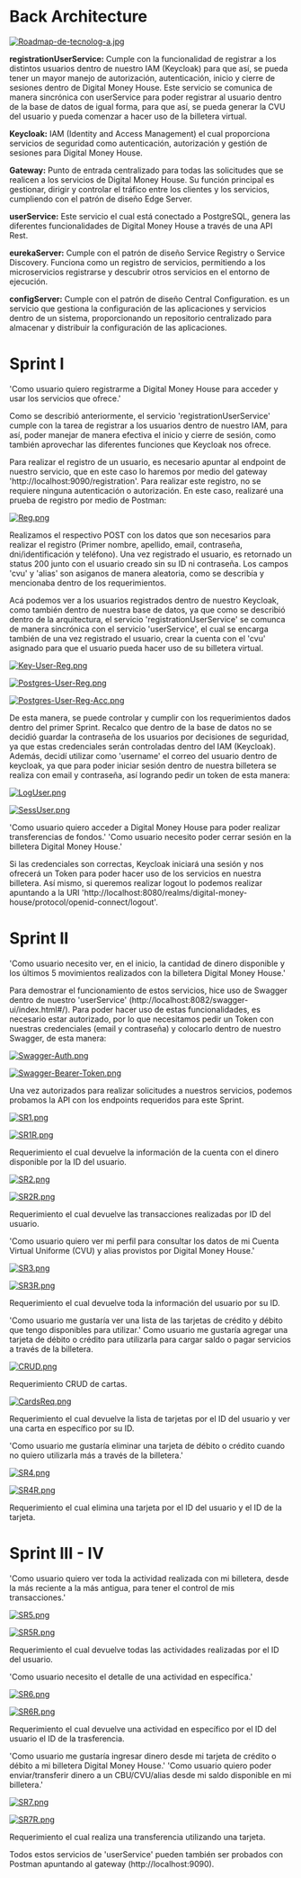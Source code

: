 # Back Architecture

[![Roadmap-de-tecnolog-a.jpg](https://i.postimg.cc/Wp5wZFtF/Roadmap-de-tecnolog-a.jpg)](https://postimg.cc/G9sDwpFd)

**registrationUserService:** Cumple con la funcionalidad de registrar a los distintos usuarios dentro de nuestro IAM (Keycloak) para que así, se pueda tener un mayor manejo de autorización, autenticación, inicio y cierre de sesiones dentro de Digital Money House. Este servicio se comunica de manera sincrónica con userService para poder registrar al usuario dentro de la base de datos de igual forma, para que así, se pueda generar la CVU del usuario y pueda comenzar a hacer uso de la billetera virtual.

**Keycloak:** IAM (Identity and Access Management) el cual proporciona servicios de seguridad como autenticación, autorización y gestión de sesiones para Digital Money House. 

**Gateway:** Punto de entrada centralizado para todas las solicitudes que se realicen a los servicios de Digital Money House. Su función principal es gestionar, dirigir y controlar el tráfico entre los clientes y los servicios, cumpliendo con el patrón de diseño Edge Server.

**userService:** Este servicio el cual está conectado a PostgreSQL, genera las diferentes funcionalidades de Digital Money House a través de una API Rest.

**eurekaServer:** Cumple con el patrón de diseño Service Registry o Service Discovery. Funciona como un registro de servicios, permitiendo a los microservicios registrarse y descubrir otros servicios en el entorno de ejecución.

**configServer:** Cumple con el patrón de diseño Central Configuration. es un servicio que gestiona la configuración de las aplicaciones y servicios dentro de un sistema, proporcionando un repositorio centralizado para almacenar y distribuir la configuración de las aplicaciones.

# Sprint I

'Como usuario quiero registrarme a Digital Money House para acceder y usar los servicios que ofrece.'

Como se describió anteriormente, el servicio 'registrationUserService' cumple con la tarea de registrar a los usuarios dentro de nuestro IAM, para así, poder manejar de manera efectiva el inicio y cierre de sesión, como también aprovechar las diferentes funciones que Keycloak nos ofrece.

Para realizar el registro de un usuario, es necesario apuntar al endpoint de nuestro servicio, que en este caso lo haremos por medio del gateway 'http://localhost:9090/registration'. Para realizar este registro, no se requiere ninguna autenticación o autorización. En este caso, realizaré una prueba de registro por medio de Postman:

[![Reg.png](https://i.postimg.cc/c1RCXtQM/Reg.png)](https://postimg.cc/6TQBQ3by)

Realizamos el respectivo POST con los datos que son necesarios para realizar el registro (Primer nombre, apellido, email, contraseña, dni/identificación y teléfono). Una vez registrado el usuario, es retornado un status 200 junto con el usuario creado sin su ID ni contraseña. Los campos 'cvu' y 'alias' son asiganos de manera aleatoria, como se describía y mencionaba dentro de los requerimientos.

Acá podemos ver a los usuarios registrados dentro de nuestro Keycloak, como también dentro de nuestra base de datos, ya que como se describió dentro de la arquitectura, el servicio 'registrationUserService' se comunca de manera sincrónica con el servicio 'userService', el cual se encarga también de una vez registrado el usuario, crear la cuenta con el 'cvu' asignado para que el usuario pueda hacer uso de su billetera virtual.

[![Key-User-Reg.png](https://i.postimg.cc/154x4L5n/Key-User-Reg.png)](https://postimg.cc/HVGvhvMd)

[![Postgres-User-Reg.png](https://i.postimg.cc/nzwkWw8g/Postgres-User-Reg.png)](https://postimg.cc/34mm41xF)

[![Postgres-User-Reg-Acc.png](https://i.postimg.cc/YCbbgSnt/Postgres-User-Reg-Acc.png)](https://postimg.cc/fVScQMQP)

De esta manera, se puede controlar y cumplir con los requerimientos dados dentro del primer Sprint. Recalco que dentro de la base de datos no se decidió guardar la contraseña de los usuarios por decisiones de seguridad, ya que estas credenciales serán controladas dentro del IAM (Keycloak). Además, decidí utilizar como 'username' el correo del usuario dentro de keycloak, ya que para poder iniciar sesión dentro de nuestra billetera se realiza con email y contraseña, así logrando pedir un token de esta manera:

[![LogUser.png](https://i.postimg.cc/Y0rv1tyw/LogUser.png)](https://postimg.cc/YGP27BHX)

[![SessUser.png](https://i.postimg.cc/x1z1NkTz/SessUser.png)](https://postimg.cc/DS7TtwGv)

'Como usuario quiero acceder a Digital Money House para poder realizar transferencias de fondos.'
'Como usuario necesito poder cerrar sesión en la billetera Digital Money House.'

Si las credenciales son correctas, Keycloak iniciará una sesión y nos ofrecerá un Token para poder hacer uso de los servicios en nuestra billetera. Así mismo, si queremos realizar logout lo podemos realizar apuntando a la URI 'http://localhost:8080/realms/digital-money-house/protocol/openid-connect/logout'.

# Sprint II

'Como usuario necesito ver, en el inicio, la cantidad de dinero disponible y los últimos 5 movimientos realizados con la billetera Digital Money House.'

Para demostrar el funcionamiento de estos servicios, hice uso de Swagger dentro de nuestro 'userService' (http://localhost:8082/swagger-ui/index.html#/). Para poder hacer uso de estas funcionalidades, es necesario estar autorizado, por lo que necesitamos pedir un Token con nuestras credenciales (email y contraseña) y colocarlo dentro de nuestro Swagger, de esta manera:

[![Swagger-Auth.png](https://i.postimg.cc/MG4Tny1V/Swagger-Auth.png)](https://postimg.cc/VSq1T0Gk)

[![Swagger-Bearer-Token.png](https://i.postimg.cc/D0QypHHP/Swagger-Bearer-Token.png)](https://postimg.cc/YL9Hhnpv)

Una vez autorizados para realizar solicitudes a nuestros servicios, podemos probamos la API con los endpoints requeridos para este Sprint.

[![SR1.png](https://i.postimg.cc/hGVwmnds/SR1.png)](https://postimg.cc/kVXfrkwR)

[![SR1R.png](https://i.postimg.cc/Qtby6qSW/SR1R.png)](https://postimg.cc/vg4hTfJQ)

Requerimiento el cual devuelve la información de la cuenta con el dinero disponible por la ID del usuario.

[![SR2.png](https://i.postimg.cc/ZKp4cGp9/SR2.png)](https://postimg.cc/2VksjXHm)

[![SR2R.png](https://i.postimg.cc/bwR8X16p/SR2R.png)](https://postimg.cc/sM1b7GdN)

Requerimiento el cual devuelve las transacciones realizadas por ID del usuario.

'Como usuario quiero ver mi perfil para consultar los datos de mi Cuenta Virtual Uniforme (CVU) y alias provistos por Digital Money House.'

[![SR3.png](https://i.postimg.cc/T1qGRmRV/SR3.png)](https://postimg.cc/tnT8ksnJ)

[![SR3R.png](https://i.postimg.cc/44zXbCzY/SR3R.png)](https://postimg.cc/c6Lq0bkW)

Requerimiento el cual devuelve toda la información del usuario por su ID.

'Como usuario me gustaría ver una lista de las tarjetas de crédito y débito que tengo disponibles para utilizar.'
Como usuario me gustaría agregar una tarjeta de débito o crédito para utilizarla para cargar saldo o pagar servicios a través de la billetera.

[![CRUD.png](https://i.postimg.cc/x1qrZBby/CRUD.png)](https://postimg.cc/nX8wjR2C)

Requerimiento CRUD de cartas.

[![CardsReq.png](https://i.postimg.cc/Wz2pqSYW/CardsReq.png)](https://postimg.cc/S2vbwLhC)

Requerimiento el cual devuelve la lista de tarjetas por el ID del usuario y ver una carta en específico por su ID.

'Como usuario me gustaría eliminar una tarjeta de débito o crédito cuando no quiero utilizarla más a través de la billetera.'

[![SR4.png](https://i.postimg.cc/0jDthRYj/SR4.png)](https://postimg.cc/ZvYFyQDz)

[![SR4R.png](https://i.postimg.cc/Qxg4bDNn/SR4R.png)](https://postimg.cc/bsJ9yKtQ)

Requerimiento el cual elimina una tarjeta por el ID del usuario y el ID de la tarjeta.

# Sprint III - IV

'Como usuario quiero ver toda la actividad realizada con mi billetera, desde la más reciente a la más antigua, para tener el control de mis transacciones.'

[![SR5.png](https://i.postimg.cc/MH7CVjr9/SR5.png)](https://postimg.cc/sG2HR1zW)

[![SR5R.png](https://i.postimg.cc/RCw5jjVw/SR5R.png)](https://postimg.cc/rzyP4Z4p)

Requerimiento el cual devuelve todas las actividades realizadas por el ID del usuario.

'Como usuario necesito el detalle de una actividad en específica.'

[![SR6.png](https://i.postimg.cc/L64CN7q9/SR6.png)](https://postimg.cc/vDjtm0Lk)

[![SR6R.png](https://i.postimg.cc/wTWWPVJh/SR6R.png)](https://postimg.cc/F7Lgk0TR)

Requerimiento el cual devuelve una actividad en específico por el ID del usuario el ID de la trasferencia.

'Como usuario me gustaría ingresar dinero desde mi tarjeta de crédito o débito a mi billetera Digital Money House.'
'Como usuario quiero poder enviar/transferir dinero a un CBU/CVU/alias desde mi saldo disponible en mi billetera.'

[![SR7.png](https://i.postimg.cc/rss4tSmk/SR7.png)](https://postimg.cc/64sqk4nj)

[![SR7R.png](https://i.postimg.cc/br5t0sD2/SR7R.png)](https://postimg.cc/GTktd3jc)

Requerimiento el cual realiza una transferencia utilizando una tarjeta.

Todos estos servicios de 'userService' pueden también ser probados con Postman apuntando al gateway (http://localhost:9090).
